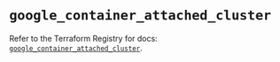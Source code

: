 # `google_container_attached_cluster`

Refer to the Terraform Registry for docs: [`google_container_attached_cluster`](https://registry.terraform.io/providers/hashicorp/google/5.12.0/docs/resources/container_attached_cluster).
